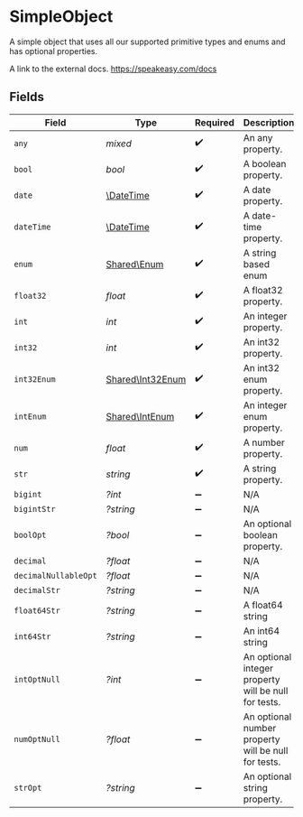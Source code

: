 # SimpleObject

A simple object that uses all our supported primitive types and enums and has optional properties.

A link to the external docs.
<https://speakeasy.com/docs>


## Fields

| Field                                                         | Type                                                          | Required                                                      | Description                                                   | Example                                                       |
| ------------------------------------------------------------- | ------------------------------------------------------------- | ------------------------------------------------------------- | ------------------------------------------------------------- | ------------------------------------------------------------- |
| `any`                                                         | *mixed*                                                       | :heavy_check_mark:                                            | An any property.                                              | any                                                           |
| `bool`                                                        | *bool*                                                        | :heavy_check_mark:                                            | A boolean property.                                           | true                                                          |
| `date`                                                        | [\DateTime](https://www.php.net/manual/en/class.datetime.php) | :heavy_check_mark:                                            | A date property.                                              | 2020-01-01                                                    |
| `dateTime`                                                    | [\DateTime](https://www.php.net/manual/en/class.datetime.php) | :heavy_check_mark:                                            | A date-time property.                                         | 2020-01-01T00:00:00.001Z                                      |
| `enum`                                                        | [Shared\Enum](../../Models/Shared/Enum.md)                    | :heavy_check_mark:                                            | A string based enum                                           | one                                                           |
| `float32`                                                     | *float*                                                       | :heavy_check_mark:                                            | A float32 property.                                           | 1.1                                                           |
| `int`                                                         | *int*                                                         | :heavy_check_mark:                                            | An integer property.                                          | 1                                                             |
| `int32`                                                       | *int*                                                         | :heavy_check_mark:                                            | An int32 property.                                            | 1                                                             |
| `int32Enum`                                                   | [Shared\Int32Enum](../../Models/Shared/Int32Enum.md)          | :heavy_check_mark:                                            | An int32 enum property.                                       | 55                                                            |
| `intEnum`                                                     | [Shared\IntEnum](../../Models/Shared/IntEnum.md)              | :heavy_check_mark:                                            | An integer enum property.                                     | 2                                                             |
| `num`                                                         | *float*                                                       | :heavy_check_mark:                                            | A number property.                                            | 1.1                                                           |
| `str`                                                         | *string*                                                      | :heavy_check_mark:                                            | A string property.                                            | test                                                          |
| `bigint`                                                      | *?int*                                                        | :heavy_minus_sign:                                            | N/A                                                           | 8821239038968084                                              |
| `bigintStr`                                                   | *?string*                                                     | :heavy_minus_sign:                                            | N/A                                                           | 9223372036854775808                                           |
| `boolOpt`                                                     | *?bool*                                                       | :heavy_minus_sign:                                            | An optional boolean property.                                 | true                                                          |
| `decimal`                                                     | *?float*                                                      | :heavy_minus_sign:                                            | N/A                                                           | 3.141592653589793                                             |
| `decimalNullableOpt`                                          | *?float*                                                      | :heavy_minus_sign:                                            | N/A                                                           |                                                               |
| `decimalStr`                                                  | *?string*                                                     | :heavy_minus_sign:                                            | N/A                                                           | 3.14159265358979344719667586                                  |
| `float64Str`                                                  | *?string*                                                     | :heavy_minus_sign:                                            | A float64 string                                              | 1.1                                                           |
| `int64Str`                                                    | *?string*                                                     | :heavy_minus_sign:                                            | An int64 string                                               | 100                                                           |
| `intOptNull`                                                  | *?int*                                                        | :heavy_minus_sign:                                            | An optional integer property will be null for tests.          |                                                               |
| `numOptNull`                                                  | *?float*                                                      | :heavy_minus_sign:                                            | An optional number property will be null for tests.           |                                                               |
| `strOpt`                                                      | *?string*                                                     | :heavy_minus_sign:                                            | An optional string property.                                  | testOptional                                                  |